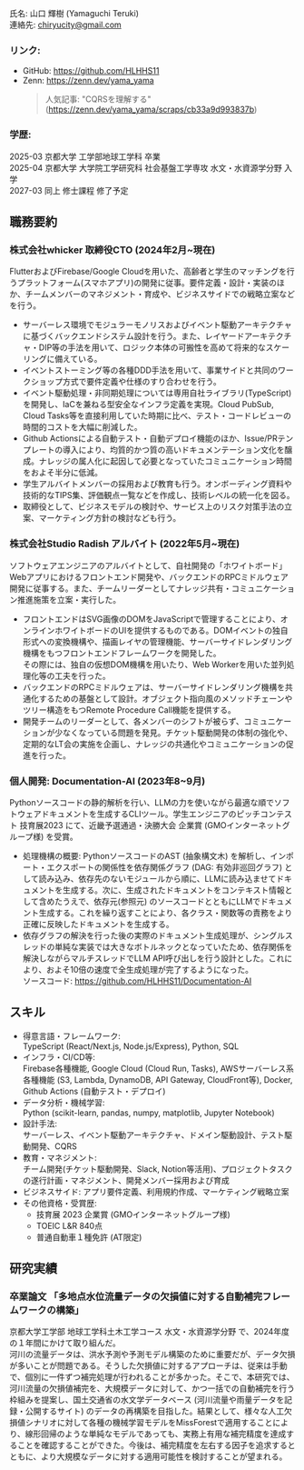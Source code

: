 氏名: 山口 輝樹 (Yamaguchi Teruki)  
連絡先: chiryucity@gmail.com  

### リンク:  
- GitHub: https://github.com/HLHHS11  
- Zenn: https://zenn.dev/yama_yama  
  > 人気記事: "CQRSを理解する" (https://zenn.dev/yama_yama/scraps/cb33a9d993837b)  

### 学歴:  
2025-03 京都大学 工学部地球工学科 卒業  
2025-04 京都大学 大学院工学研究科 社会基盤工学専攻 水文・水資源学分野  入学  
2027-03 同上 修士課程 修了予定  

## 職務要約
### 株式会社whicker 取締役CTO (2024年2月~現在)
FlutterおよびFirebase/Google Cloudを用いた、高齢者と学生のマッチングを行うプラットフォーム(スマホアプリ)の開発に従事。要件定義・設計・実装のほか、チームメンバーのマネジメント・育成や、ビジネスサイドでの戦略立案などを行う。  
- サーバーレス環境でモジュラーモノリスおよびイベント駆動アーキテクチャに基づくバックエンドシステム設計を行う。また、レイヤードアーキテクチャ・DIP等の手法を用いて、ロジック本体の可搬性を高めて将来的なスケーリングに備えている。
- イベントストーミング等の各種DDD手法を用いて、事業サイドと共同のワークショップ方式で要件定義や仕様のすり合わせを行う。
- イベント駆動処理・非同期処理については専用自社ライブラリ(TypeScript)を開発し、IaCを兼ねる型安全なインフラ定義を実現。Cloud PubSub, Cloud Tasks等を直接利用していた時期に比べ、テスト・コードレビューの時間的コストを大幅に削減した。
- Github Actionsによる自動テスト・自動デプロイ機能のほか、Issue/PRテンプレートの導入により、均質的かつ質の高いドキュメンテーション文化を醸成。ナレッジの属人化に起因して必要となっていたコミュニケーション時間をおよそ半分に低減。
- 学生アルバイトメンバーの採用および教育も行う。オンボーディング資料や技術的なTIPS集、評価観点一覧などを作成し、技術レベルの統一化を図る。
- 取締役として、ビジネスモデルの検討や、サービス上のリスク対策手法の立案、マーケティング方針の検討なども行う。

### 株式会社Studio Radish アルバイト (2022年5月~現在)
ソフトウェアエンジニアのアルバイトとして、自社開発の「ホワイトボード」Webアプリにおけるフロントエンド開発や、バックエンドのRPCミドルウェア開発に従事する。また、チームリーダーとしてナレッジ共有・コミュニケーション推進施策を立案・実行した。
- フロントエンドはSVG画像のDOMをJavaScriptで管理することにより、オンラインホワイトボードのUIを提供するものである。DOMイベントの独自形式への変換機構や、描画レイヤの管理機能、サーバーサイドレンダリング機構をもつフロントエンドフレームワークを開発した。  
  その際には、独自の仮想DOM機構を用いたり、Web Workerを用いた並列処理化等の工夫を行った。  
- バックエンドのRPCミドルウェアは、サーバーサイドレンダリング機構を共通化するための基盤として設計。オブジェクト指向風のメソッドチェーンやツリー構造をもつRemote Procedure Call機能を提供する。
- 開発チームのリーダーとして、各メンバーのシフトが被らず、コミュニケーションが少なくなっている問題を発見。チケット駆動開発の体制の強化や、定期的なLT会の実施を企画し、ナレッジの共通化やコミュニケーションの促進を行った。  

### 個人開発: Documentation-AI (2023年8~9月)
Pythonソースコードの静的解析を行い、LLMの力を使いながら最適な順でソフトウェアドキュメントを生成するCLIツール。学生エンジニアのピッチコンテスト 技育展2023 にて、近畿予選通過・決勝大会 企業賞 (GMOインターネットグループ様) を受賞。  
- 処理機構の概要: PythonソースコードのAST (抽象構文木) を解析し、インポート・エクスポートの関係性を依存関係グラフ (DAG: 有効非巡回グラフ) として読み込み、依存先のないモジュールから順に、LLMに読み込ませてドキュメントを生成する。次に、生成されたドキュメントをコンテキスト情報として含めたうえで、依存元(参照元) のソースコードとともにLLMでドキュメント生成する。これを繰り返すことにより、各クラス・関数等の責務をより正確に反映したドキュメントを生成する。
- 依存グラフの解決を行った後の実際のドキュメント生成処理が、シングルスレッドの単純な実装では大きなボトルネックとなっていたため、依存関係を解決しながらマルチスレッドでLLM API呼び出しを行う設計とした。これにより、およそ10倍の速度で全生成処理が完了するようになった。  
ソースコード: https://github.com/HLHHS11/Documentation-AI  

## スキル
- 得意言語・フレームワーク:  
  TypeScript (React/Next.js, Node.js/Express), Python, SQL  
- インフラ・CI/CD等:  
  Firebase各種機能, Google Cloud (Cloud Run, Tasks), AWSサーバーレス系各種機能 (S3, Lambda, DynamoDB, API Gateway, CloudFront等), Docker, Github Actions (自動テスト・デプロイ)  
- データ分析・機械学習:  
  Python (scikit-learn, pandas, numpy, matplotlib, Jupyter Notebook)  
- 設計手法:  
  サーバーレス、イベント駆動アーキテクチャ、ドメイン駆動設計、テスト駆動開発、CQRS  
- 教育・マネジメント:  
  チーム開発(チケット駆動開発、Slack, Notion等活用)、プロジェクトタスクの遂行計画・マネジメント、開発メンバー採用および育成  
- ビジネスサイド: 
  アプリ要件定義、利用規約作成、マーケティング戦略立案  
- その他資格・受賞歴: 
  - 技育展 2023 企業賞 (GMOインターネットグループ様)
  - TOEIC L&R 840点
  - 普通自動車１種免許 (AT限定)

## 研究実績
### 卒業論文 「多地点水位流量データの欠損値に対する自動補完フレームワークの構築」
京都大学工学部 地球工学科土木工学コース 水文・水資源学分野 で、2024年度の１年間にかけて取り組んだ。  
河川の流量データは、洪水予測や予測モデル構築のために重要だが、データ欠損が多いことが問題である。そうした欠損値に対するアプローチは、従来は手動で、個別に一件ずつ補完処理が行われることが多かった。そこで、本研究では、河川流量の欠損値補完を、大規模データに対して、かつ一括での自動補完を行う枠組みを提案し、国土交通省の水文学データベース (河川流量や雨量データを記録・公開するサイト) のデータの再構築を目指した。結果として、様々な人工欠損値シナリオに対して各種の機械学習モデルをMissForestで適用することにより、線形回帰のような単純なモデルであっても、実務上有用な補完精度を達成することを確認することができた。今後は、補完精度を左右する因子を追求するとともに、より大規模なデータに対する適用可能性を検討することが望まれる。  
